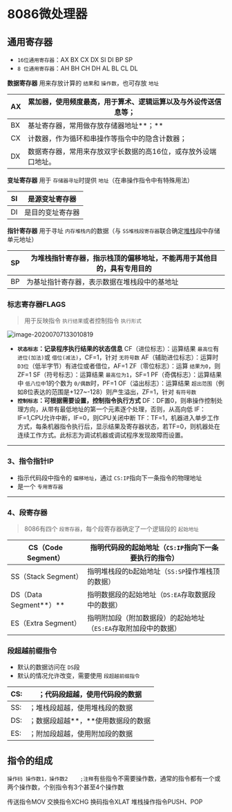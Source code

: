 # 8086微处理器

## 通用寄存器

* `16位通用寄存器`：AX BX CX DX SI DI BP SP
* `8 位通用寄存器`：AH BH CH DH AL BL CL DL

**数据寄存器** 用来存放计算的 `结果`和 `操作数`，也可存放 `地址`

| AX | 累加器，使用频度最高，用于算术、逻辑运算以及与外设传送信息等； |
| -- | -------------------------------------------------------------- |
| BX | 基址寄存器，常用做存放存储器地址**；**                         |
| CX | 计数器，作为循环和串操作等指令中的隐含计数器；                 |
| DX | 数据寄存器，常用来存放双字长数据的高16位，或存放外设端口地址。 |

**变址寄存器** 用于 `存储器寻址`时提供 `地址`（在串操作指令中有特殊用法）

| SI | 是源变址寄存器   |
| -- | ---------------- |
| DI | 是目的变址寄存器 |

**指针寄存器** 用于寻址 `内存堆栈内`的数据（与 `SS堆栈段寄存器`联合确定[堆栈](https://so.csdn.net/so/search?q=%E5%A0%86%E6%A0%88&spm=1001.2101.3001.7020)段中存储单元地址）

| SP | 为堆栈指针寄存器，指示栈顶的偏移地址，不能再用于其他目的，具有专用目的 |
| -- | ---------------------------------------------------------------------- |
| BP | 为基址指针寄存器，表示数据在堆栈段中的基地址                           |

### 标志寄存器FLAGS

> 用于反映指令 `执行结果`或者控制指令 `执行形式`

![image-20200707133010819](https://imgconvert.csdnimg.cn/aHR0cHM6Ly96c3IyMDQub3NzLWNuLWJlaWppbmcuYWxpeXVuY3MuY29tL2ltZ3MvMjAyMDA3MDcxMzMwMTAucG5n?x-oss-process=image/format,png)

* **`状态标志`：记录程序执行结果的状态信息**
  CF（进位标志）：运算结果 `最高位`有 `进位(加法)`或 `借位(减法)`，CF=1，针对 `无符号数`
  AF（辅助进位标志）：运算时 `D3位`（低半字节）有进位或者借位，AF=1
  ZF（零位标志）：运算 `结果为0`，则ZF=1
  SF（符号标志）：运算结果 `最高位为1`，SF=1
  PF（奇偶标志）：运算结果中 `低八位中`1的个数为 `0/偶数`时，PF=1
  OF（溢出标志）：运算结果 `超出范围`（例如8位表达的范围是+127~-128）则产生溢出，ZF=1，针对 `有符号数`
* **`控制标志`：可根据需要设置，控制指令执行方式**
  DF：DF置0，则串操作控制处理方向，从带有最低地址的第一个元素逐个处理，否则，从高向低
  IF：IF=1,CPU允许中断，IF=0，则CPU关闭中断
  TF：TF=1，机器进入单步工作方式，每条机器指令执行后，显示结果及寄存器状态，若TF=0，则机器处在连续工作方式。此标志为调试机器或调试程序发现故障而设置。

---

### 3、指令指针IP

* 指示代码段中指令的 `偏移地址`，通过 `CS:IP`指向下一条指令的物理地址
* 是一个 `专用寄存器`

---

### 4、段寄存器

> 8086有四个 `段寄存器`，每个段寄存器确定了一个逻辑段的 `起始地址`

| CS（Code Segment）     | 指明代码段的起始地址（`CS:IP`指向下一条要执行的指令）           |
| ---------------------- | ----------------------------------------------------------------- |
| SS（Stack Segment）    | 指明堆栈段的b起始地址（`SS:SP`操作堆栈顶的数据）                |
| DS（Data Segment**）** | 指明数据段的起始地址（`DS:EA`存取数据段中的数据）               |
| ES（Extra Segment）    | 指明附加段（附加数据段）的起始地址（`ES:EA`存取附加段中的数据） |

### 段超越前缀指令

* 默认的数据访问在 `DS`段
* 默认的情况允许改变，需要使用 `段超越前缀指令`

| CS: | ；代码段超越，使用代码段的数据     |
| --- | ---------------------------------- |
| SS: | ；堆栈段超越，使用堆栈段的数据     |
| DS: | ；数据段超越**，**使用数据段的数据 |
| ES: | ；附加段超越，使用附加段的数据     |

## 指令的组成

`操作码 操作数1，操作数2    ;注释`有些指令不需要操作数，通常的指令都有一个或两个操作数，个别指令有3个甚至4个操作数

传送指令MOV
交换指令XCHG
换码指令XLAT
堆栈操作指令PUSH、POP
